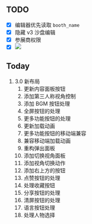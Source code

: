 ## TODO

- [x] 编辑器优先读取 `booth_name`
- [x] 隐藏 v3 沙盘编辑
- [x] 参展商权限
- [x] ![](Pasted%20image%2020240412100625.png)

## Today

1. 3.0 新布局
	1. 更新内容面板按钮
	2. 添加第三人称视角控制
	3. 添加 BGM 按钮处理
	4. 全屏按钮的处理
	5. 更多功能按钮的处理
	6. 更新加载动画
	7. 更多功能按钮的移动端兼容
	8. 兼容移动端加载动画
	9. 重构弹出面板
	10. 添加切换视角面板
	11. 添加视角切换动作
	12. 添加右上方的按钮
	13. 点赞按钮的处理
	14. 处理收藏按钮
	15. 分享按钮的处理
	16. 清屏按钮的处理
	17. 语言按钮处理
	18. 处理人物选择
